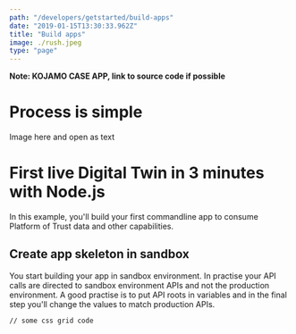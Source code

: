 ```yaml
---
path: "/developers/getstarted/build-apps"
date: "2019-01-15T13:30:33.962Z"
title: "Build apps"
image: ./rush.jpeg
type: "page"
---
```


**Note: KOJAMO CASE APP, link to source code if possible**


# Process is simple

Image here and open as text

# First live Digital Twin in 3 minutes with Node.js

In this example, you'll build your first commandline app to consume Platform of Trust data and other capabilities. 

## Create app skeleton in sandbox 
You start building your app in sandbox environment. In practise your API calls are directed to sandbox environment APIs and not the production environment. A good practise is to put API roots in variables and in the final step you'll change the values to match production APIs. 

<pre><code>// some css grid code </code></pre> 
